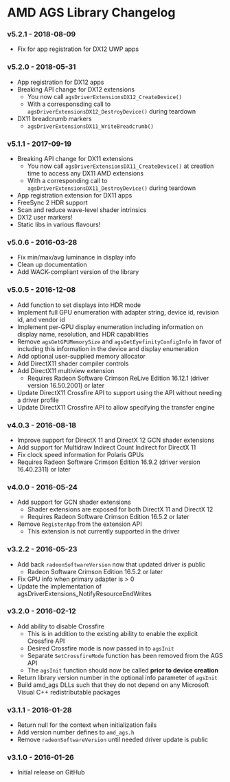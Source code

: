 # AMD AGS Library Changelog

### v5.2.1 - 2018-08-09
* Fix for app registration for DX12 UWP apps

### v5.2.0 - 2018-05-31
* App registration for DX12 apps
* Breaking API change for DX12 extensions
  * You now call `agsDriverExtensionsDX12_CreateDevice()`
  * With a corresponsding call to `agsDriverExtensionsDX12_DestroyDevice()` during teardown
* DX11 breadcrumb markers
  * `agsDriverExtensionsDX11_WriteBreadcrumb()`

### v5.1.1 - 2017-09-19
* Breaking API change for DX11 extensions
  * You now call `agsDriverExtensionsDX11_CreateDevice()` at creation time to access any DX11 AMD extensions
  * With a corresponding call to `agsDriverExtensionsDX11_DestroyDevice()` during teardown
* App registration extension for DX11 apps
* FreeSync 2 HDR support
* Scan and reduce wave-level shader intrinsics
* DX12 user markers!
* Static libs in various flavours!

### v5.0.6 - 2016-03-28
* Fix min/max/avg luminance in display info
* Clean up documentation
* Add WACK-compliant version of the library

### v5.0.5 - 2016-12-08
* Add function to set displays into HDR mode
* Implement full GPU enumeration with adapter string, device id, revision id, and vendor id
* Implement per-GPU display enumeration including information on display name, resolution, and HDR capabilities
* Remove `agsGetGPUMemorySize` and `agsGetEyefinityConfigInfo` in favor of including this information in the device and display enumeration
* Add optional user-supplied memory allocator
* Add DirectX11 shader compiler controls
* Add DirectX11 multiview extension
  * Requires Radeon Software Crimson ReLive Edition 16.12.1 (driver version 16.50.2001) or later
* Update DirectX11 Crossfire API to support using the API without needing a driver profile
* Update DirectX11 Crossfire API to allow specifying the transfer engine

### v4.0.3 - 2016-08-18
* Improve support for DirectX 11 and DirectX 12 GCN shader extensions
* Add support for Multidraw Indirect Count Indirect for DirectX 11
* Fix clock speed information for Polaris GPUs
* Requires Radeon Software Crimson Edition 16.9.2 (driver version 16.40.2311) or later

### v4.0.0 - 2016-05-24
* Add support for GCN shader extensions
  * Shader extensions are exposed for both DirectX 11 and DirectX 12
  * Requires Radeon Software Crimson Edition 16.5.2 or later
* Remove `RegisterApp` from the extension API
  * This extension is not currently supported in the driver

### v3.2.2 - 2016-05-23
* Add back `radeonSoftwareVersion` now that updated driver is public
  * Radeon Software Crimson Edition 16.5.2 or later
* Fix GPU info when primary adapter is > 0
* Update the implementation of agsDriverExtensions_NotifyResourceEndWrites

### v3.2.0 - 2016-02-12
* Add ability to disable Crossfire
  * This is in addition to the existing ability to enable the explicit Crossfire API
  * Desired Crossfire mode is now passed in to `agsInit`
  * Separate `SetCrossfireMode` function has been removed from the AGS API
  * The `agsInit` function should now be called **prior to device creation**
* Return library version number in the optional info parameter of `agsInit`
* Build amd_ags DLLs such that they do not depend on any Microsoft Visual C++ redistributable packages

### v3.1.1 - 2016-01-28
* Return null for the context when initialization fails
* Add version number defines to `amd_ags.h`
* Remove `radeonSoftwareVersion` until needed driver update is public

### v3.1.0 - 2016-01-26
* Initial release on GitHub
